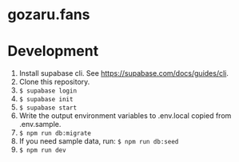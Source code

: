 # gozaru.fans

# Development

1. Install supabase cli. See https://supabase.com/docs/guides/cli.
1. Clone this repository.
1. `$ supabase login`
1. `$ supabase init`
1. `$ supabase start`
1. Write the output environment variables to .env.local copied from .env.sample.
1. `$ npm run db:migrate`
1. If you need sample data, run: `$ npm run db:seed`
1. `$ npm run dev`
